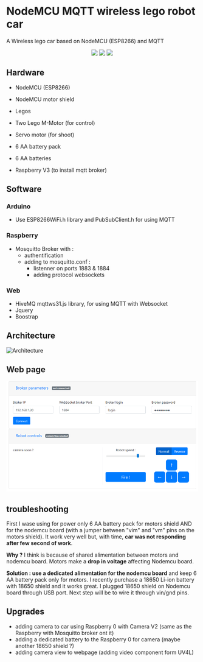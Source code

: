 # NodeMCU MQTT wireless lego robot car
A Wireless lego car based on NodeMCU (ESP8266) and MQTT

<p align="center">
  <img height="240" src="https://c1.staticflickr.com/5/4742/40611999981_4c5508cb0a_n.jpg">
  <img src="https://c1.staticflickr.com/5/4752/40611997171_6e66c80507_m.jpg">
  <img src="https://c1.staticflickr.com/5/4761/39901014364_4ce1162938_m.jpg">
</p>

## Hardware
* NodeMCU (ESP8266)
* NodeMCU motor shield
* Legos
* Two Lego M-Motor (for control)
* Servo motor (for shoot)
* 6 AA battery pack
* 6 AA batteries

* Raspberry V3 (to install mqtt broker)

## Software

### Arduino
 * Use ESP8266WiFi.h library and PubSubClient.h for using MQTT

### Raspberry
 * Mosquitto Broker with :
   * authentification
   * adding to mosquitto.conf :
     * listenner on ports 1883 & 1884
     * adding protocol websockets
 
### Web
 * HiveMQ mqttws31.js library, for using MQTT with Websocket
 * Jquery
 * Boostrap
 
 ## Architecture
 
 ![Architecture](https://raw.githubusercontent.com/Clemaul/NodeMCU-MQTT-wireless-lego-robot-car/master/img/NodeMCU%20MQTT%20robot%20lego%20car.png)
 
  ## Web page
 
 ![Webpage](https://raw.githubusercontent.com/Clemaul/NodeMCU-MQTT-wireless-lego-robot-car/master/img/webpage.PNG)
 
  ## troubleshooting
  
First I wase using for power only 6 AA battery pack for motors shield AND for the nodemcu board (with a jumper between "vim" and "vm" pins on the motors shield). It work very well but, with time, **car was not responding after few second of work**. 
  
**Why ?** I think is because of shared alimentation between motors and nodemcu board. Motors make a **drop in voltage** affecting Nodemcu board.
  
**Solution : use a dedicated alimentation for the nodemcu board** and keep 6 AA battery pack only for motors. I recently purchase a 18650 Li-ion battery with 18650 shield and it works great. I plugged 18650 shield on Nodemcu board through USB port. 
Next step will be to wire it through vin/gnd pins.

## Upgrades
* adding camera to car using Raspberry 0 with Camera V2 (same as the Raspberry with Mosquitto broker ont it)
* adding a dedicated battery to the Raspberry 0 for camera (maybe another 18650 shield ?)
* adding camera view to webpage (adding video component form UV4L)

